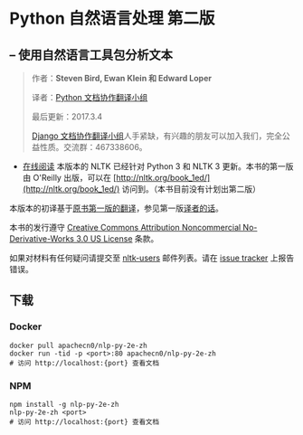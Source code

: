 # Python 自然语言处理 第二版

## – 使用自然语言工具包分析文本

> 作者：**Steven Bird, Ewan Klein 和 Edward Loper**
> 
> 译者：[Python 文档协作翻译小组](http://usyiyi.cn/translate/nltk_python/index.html)
> 
> 最后更新：2017.3.4
> 
> [Django 文档协作翻译小组](http://python.usyiyi.cn/django/index.html)人手紧缺，有兴趣的朋友可以加入我们，完全公益性质。交流群：467338606。

+   [在线阅读](https://nltk.flygon.net)
本版本的 NLTK 已经针对 Python 3 和 NLTK 3 更新。本书的第一版由 O'Reilly 出版，可以在 [http://nltk.org/book_1ed/](http://nltk.org/book_1ed/) 访问到。（本书目前没有计划出第二版）

本版本的初译基于[原书第一版的翻译](http://www.52nlp.cn/resources)，参见第一版[译者的话](./15.html)。

本书的发行遵守 [Creative Commons Attribution Noncommercial No-Derivative-Works 3.0 US License](http://creativecommons.org/licenses/by-nc-nd/3.0/us/) 条款。

如果对材料有任何疑问请提交至 [nltk-users](http://groups.google.com/group/nltk-users) 邮件列表。请在 [issue tracker](https://github.com/nltk/nltk_book/issues) 上报告错误。

## 下载

### Docker

```
docker pull apachecn0/nlp-py-2e-zh
docker run -tid -p <port>:80 apachecn0/nlp-py-2e-zh
# 访问 http://localhost:{port} 查看文档
```

### NPM

```
npm install -g nlp-py-2e-zh
nlp-py-2e-zh <port>
# 访问 http://localhost:{port} 查看文档
```
